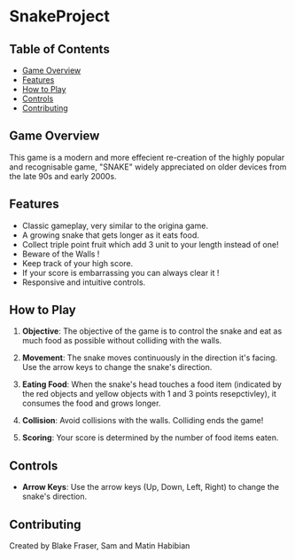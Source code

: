 # SnakeProject
## Table of Contents
- [Game Overview](#game-overview)
- [Features](#features)
- [How to Play](#how-to-play)
- [Controls](#controls)
- [Contributing](#contributing)

## Game Overview

This game is a modern and more effecient re-creation of the highly popular and recognisable game, "SNAKE" widely appreciated on older devices from the late 90s and early 2000s. 

## Features

- Classic gameplay, very similar to the origina game.
- A growing snake that gets longer as it eats food.
- Collect triple point fruit which add 3 unit to your length instead of one!
- Beware of the Walls !
- Keep track of your high score.
- If your score is embarrassing you can always clear it !
- Responsive and intuitive controls.

## How to Play

1. **Objective**: The objective of the game is to control the snake and eat as much food as possible without colliding with the walls.

2. **Movement**: The snake moves continuously in the direction it's facing. Use the arrow keys to change the snake's direction.

3. **Eating Food**: When the snake's head touches a food item (indicated by the red objects and yellow objects with 1 and 3 points resepctivley), it consumes the food and grows longer.

5. **Collision**: Avoid collisions with the walls. Colliding ends the game!

6. **Scoring**: Your score is determined by the number of food items eaten.

## Controls

- **Arrow Keys**: Use the arrow keys (Up, Down, Left, Right) to change the snake's direction.


## Contributing

Created by Blake Fraser, Sam and Matin Habibian
